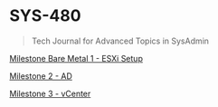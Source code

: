 # SYS-480
> Tech Journal for Advanced Topics in SysAdmin

[Milestone Bare Metal 1 - ESXi Setup](https://github.com/seabar24/SYS-480/wiki/Milestone-Bare-Metal-1-%E2%80%90-ESXi-Setup)

[Milestone 2 - AD](https://github.com/seabar24/SYS-480/wiki/Milestone-2-%E2%80%90-AD)

[Milestone 3 - vCenter](https://github.com/seabar24/SYS-480/wiki/Milestone-3-%E2%80%90-vCenter)
